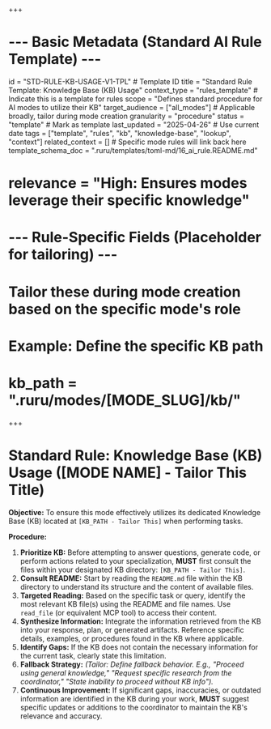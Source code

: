 +++
# --- Basic Metadata (Standard AI Rule Template) ---
id = "STD-RULE-KB-USAGE-V1-TPL" # Template ID
title = "Standard Rule Template: Knowledge Base (KB) Usage"
context_type = "rules_template" # Indicate this is a template for rules
scope = "Defines standard procedure for AI modes to utilize their KB"
target_audience = ["all_modes"] # Applicable broadly, tailor during mode creation
granularity = "procedure"
status = "template" # Mark as template
last_updated = "2025-04-26" # Use current date
tags = ["template", "rules", "kb", "knowledge-base", "lookup", "context"]
related_context = [] # Specific mode rules will link back here
template_schema_doc = ".ruru/templates/toml-md/16_ai_rule.README.md"
# relevance = "High: Ensures modes leverage their specific knowledge"

# --- Rule-Specific Fields (Placeholder for tailoring) ---
# Tailor these during mode creation based on the specific mode's role
# Example: Define the specific KB path
# kb_path = ".ruru/modes/[MODE_SLUG]/kb/"
+++

# Standard Rule: Knowledge Base (KB) Usage ([MODE NAME] - Tailor This Title)

**Objective:** To ensure this mode effectively utilizes its dedicated Knowledge Base (KB) located at `[KB_PATH - Tailor This]` when performing tasks.

**Procedure:**

1.  **Prioritize KB:** Before attempting to answer questions, generate code, or perform actions related to your specialization, **MUST** first consult the files within your designated KB directory: `[KB_PATH - Tailor This]`.
2.  **Consult README:** Start by reading the `README.md` file within the KB directory to understand its structure and the content of available files.
3.  **Targeted Reading:** Based on the specific task or query, identify the most relevant KB file(s) using the README and file names. Use `read_file` (or equivalent MCP tool) to access their content.
4.  **Synthesize Information:** Integrate the information retrieved from the KB into your response, plan, or generated artifacts. Reference specific details, examples, or procedures found in the KB where applicable.
5.  **Identify Gaps:** If the KB does not contain the necessary information for the current task, clearly state this limitation.
6.  **Fallback Strategy:** *(Tailor: Define fallback behavior. E.g., "Proceed using general knowledge," "Request specific research from the coordinator," "State inability to proceed without KB info").*
7.  **Continuous Improvement:** If significant gaps, inaccuracies, or outdated information are identified in the KB during your work, **MUST** suggest specific updates or additions to the coordinator to maintain the KB's relevance and accuracy.